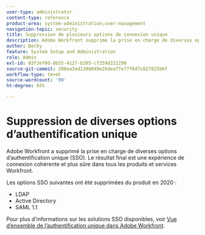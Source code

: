 ```yaml
---
user-type: administrator
content-type: reference
product-area: system-administration;user-management
navigation-topic: security
title: Suppression de plusieurs options de connexion unique
description: Adobe Workfront supprime la prise en charge de diverses options d’authentification unique (SSO). Le résultat final sera une expérience de connexion cohérente et plus sûre dans tous les produits et services Workfront.
author: Becky
feature: System Setup and Administration
role: Admin
exl-id: 03f3ef0d-8b55-4127-b205-cf259d221290
source-git-commit: 206ea3ad1398849e26dea7fe77f6d7c027825b6f
workflow-type: tm+mt
source-wordcount: '99'
ht-degree: 93%

---
```


# Suppression de diverses options d’authentification unique

Adobe Workfront a supprimé la prise en charge de diverses options d’authentification unique (SSO). Le résultat final est une expérience de connexion cohérente et plus sûre dans tous les produits et services Workfront.

Les options SSO suivantes ont été supprimées du produit en 2020 :

* LDAP
* Active Directory
* SAML 1.1

Pour plus d’informations sur les solutions SSO disponibles, voir [Vue d’ensemble de l’authentification unique dans Adobe Workfront](../../add-users/single-sign-on/sso-in-workfront.md).
